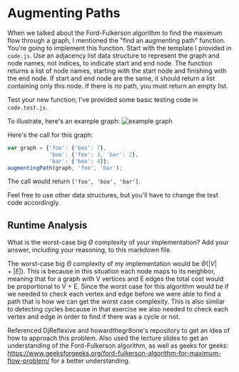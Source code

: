 # Augmenting Paths

When we talked about the Ford-Fulkerson algorithm to find the maximum flow
through a graph, I mentioned the "find an augmenting path" function. You're
going to implement this function. Start with the template I provided in
`code.js`. Use an adjacency list data structure to represent the graph and node
names, not indices, to indicate start and end node. The function returns a list
of node names, starting with the start node and finishing with the end node. If
start and end node are the same, it should return a list containing only this
node. If there is no path, you must return an empty list.

Test your new function; I've provided some basic testing code in `code.test.js`.

To illustrate, here's an example graph:
![example graph](graph.png)

Here's the call for this graph:

```javascript
var graph = {'foo': {'boo': 7},
             'boo': {'foo': 3, 'bar': 2},
             'bar': {'boo': 4}};
augmentingPath(graph, 'foo', 'bar');
```

The call would return `['foo', 'boo', 'bar']`.

Feel free to use other data structures, but you'll have to change the test code
accordingly.

## Runtime Analysis

What is the worst-case big $\Theta$ complexity of your implementation? Add your
answer, including your reasoning, to this markdown file.

The worst-case big $\Theta$ complexity of my implementation would be $\Theta (|V| + |E|)$. This is because in this situation each node maps to its neighbor, meaning that for a graph with V vertices and E edges the total cost would be proportional to V + E. Since the worst case for this algorithm would be if we needed to check each vertex and edge before we were able to find a path that is how we can get the worst case complexity. This is also similar to detecting cycles because in that exercise we also needed to check each vertex and edge in order to find if there was a cycle or not. 

Referenced DjReflexive and howardthegr8one's repository to get an idea of how to approach this problem. Also used the lecture slides to get an understanding of the Ford-Fulkerson algorithm, as well as geeks for geeks: https://www.geeksforgeeks.org/ford-fulkerson-algorithm-for-maximum-flow-problem/ for a better understanding. 

